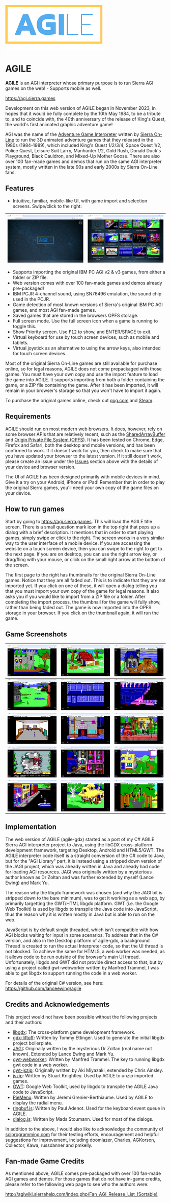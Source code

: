 ![](html/webapp/agile_title.png)
# AGILE
**AGILE** is an AGI interpreter whose primary purpose is to run Sierra AGI games on the web! - Supports mobile as well.

https://agi.sierra.games

Development on this web version of AGILE began in November 2023, in hopes that it would be fully complete by the 10th May 1984, to be a tribute to, and to coincide with, the 40th anniversary of the release of King's Quest, the world's first animated graphic adventure game! 

AGI was the name of the [Adventure Game Interpreter](https://en.wikipedia.org/wiki/Adventure_Game_Interpreter) written by [Sierra On-Line](https://en.wikipedia.org/wiki/Sierra_Entertainment) to run the 3D animated adventure games that they released in the 1980s (1984-1989), which included King's Quest 1/2/3/4, Space Quest 1/2, Police Quest, Leisure Suit Larry, Manhunter 1/2, Gold Rush, Donald Duck's Playground, Black Cauldron, and Mixed-Up Mother Goose. There are also over 100 fan-made games and demos that run on the same AGI interpreter system, mostly written in the late 90s and early 2000s by Sierra On-Line fans.

## Features
- Intuitive, familiar, mobile-like UI, with game import and selection screens. Swipe/click to the right:
  
![](img/title_page_web_desktop.jpg)           |![](img/games_page_web_desktop.jpg) 
:-------------------------:|:-------------------------:

- Supports importing the original IBM PC AGI v2 & v3 games, from either a folder or ZIP file.
- Web version comes with over 100 fan-made games and demos already pre-packaged!
- IBM PCJR 4-channel sound, using SN76496 emulation, the sound chip used in the PCJR.
- Game detection of most known versions of Sierra's original IBM PC AGI games, and most AGI fan-made games.
- Saved games that are stored in the browsers OPFS storage.
- Full screen mode. Use the full screen icon when a game is running to toggle this.
- Show Priority screen. Use <kbd>F12</kbd> to show, and ENTER/SPACE to exit.
- Virtual keyboard for use by touch screen devices, such as mobile and tablets.
- Virtual joystick as an alternative to using the arrow keys, also intended for touch screen devices.

Most of the original Sierra On-Line games are still available for purchase online, so for legal reasons, AGILE does not come prepackaged with those games. You must have your own copy and use the import feature to load the game into AGILE. It supports importing from both a folder containing the game, or a ZIP file containing the game. After it has been imported, it will remain in your browser's storage so that you won't have to import it again.

To purchase the original games online, check out [gog.com](https://www.gog.com) and [Steam](https://store.steampowered.com).

## Requirements
AGILE should run on most modern web browsers. It does, however, rely on some browser APIs that are relatively recent, such as the [SharedArrayBuffer](https://developer.mozilla.org/en-US/docs/Web/JavaScript/Reference/Global_Objects/SharedArrayBuffer) and [Origin Private File System (OPFS)](https://developer.mozilla.org/en-US/docs/Web/API/File_System_API/Origin_private_file_system). It has been tested on Chrome, Edge, Firefox and Safari, both the desktop and mobile versions, and has been confirmed to work. If it doesn't work for you, then check to make sure that you have updated your browser to the latest version. If it still doesn't work, please create an issue under the [Issues](https://github.com/lanceewing/agile-gdx/issues) section above with the details of your device and browser version.

The UI of AGILE has been designed primarily with mobile devices in mind. Give it a try on your Android, iPhone or iPad! Remember that in order to play the original Sierra games, you'll need your own copy of the game files on your device.

## How to run games
Start by going to https://agi.sierra.games. This will load the AGILE title screen. There is a small question mark icon in the top right that pops up a dialog with a brief description. It mentions that in order to start playing games, simply swipe or click to the right. The screen works in a very similar way to the user interface of a mobile device. If you are accessing the website on a touch screen device, then you can swipe to the right to get to the next page. If you are on desktop, you can use the right arrow key, or drag/fling with your mouse, or click on the small right arrow at the bottom of the screen.

The first page to the right has thumbnails for the original Sierra On-Line games. Notice that they are all faded out. This is to indicate that they are not imported yet. If you click on one of these, it will open a dialog telling you that you must import your own copy of the game for legal reasons. It also asks you if you would like to import from a ZIP file or a folder. After completing the import process, the thumbnail for the game will fully show, rather than being faded out. The game is now imported into the OPFS storage in your browser. If you click on the thumbnail again, it will run the game.

## Game Screenshots

![](img/kq1_web_desktop.jpg)           |![](img/kq2_web_desktop.jpg)           |![](img/kq3_web_desktop.jpg)
:-------------------------:|:-------------------------:|:-------------------------:
![](img/kq4_web_desktop.jpg)           |![](img/sq1_web_desktop.jpg)           |![](img/sq2_web_desktop.jpg)
![](img/pq_web_desktop.jpg)           |![](img/lsl_web_desktop.jpg)           |![](img/gr_web_desktop.jpg)
![](img/mh1_web_desktop.jpg)           |![](img/mh2_web_desktop.jpg)           |![](img/mumg_web_desktop.jpg)
![](img/ddp_web_desktop.jpg)           |![](img/bc_web_desktop.jpg)           |![](img/ruby_web_desktop.jpg)

## Implementation
The web version of AGILE (agile-gdx) started as a port of my C# AGILE Sierra AGI interpreter project to Java, using the libGDX cross-platform development framework, targeting Desktop, Android and HTML5/GWT. The AGILE interpreter code itself is a straight conversion of the C# code to Java, but for the "AGI Library" part, it is instead using a stripped down version of the JAGI project, which was already written in Java and already had code for loading AGI resources. JAGI was originally written by a mysterious author known as Dr Zoltan and was further extended by myself (Lance Ewing) and Mark Yu.

The reason why the libgdx framework was chosen (and why the JAGI bit is stripped down to the bare minimum), was to get it working as a web app, by primarily targetting the GWT/HTML libgdx platform. GWT (i.e. the Google Web Toolkit) is used by libgdx to transpile the Java code into JavaScript, thus the reason why it is written mostly in Java but is able to run on the web.

JavaScript is by default single threaded, which isn't compatible with how AGI blocks waiting for input in some scenarios. To address that in the C# version, and also in the Desktop platform of agile-gdx, a background Thread is created to run the actual Interpreter code, so that the UI thread is not blocked. To achieve the same for HTML5, a web worker was needed, as it allows code to be run outside of the browser's main UI thread. Unfortunately, libgdx and GWT did not provide direct access to that, but by using a project called gwt-webworker written by Manfred Trammel, I was able to get libgdx to support running the code in a web worker.

For details of the original C# version, see here: https://github.com/lanceewing/agile

## Credits and Acknowledgements
This project would not have been possible without the following projects and their authors:

- [libgdx](https://libgdx.com/): The cross-platform game development framework.
- [gdx-liftoff](https://github.com/libgdx/gdx-liftoff): Written by Tommy Ettinger. Used to generate the initial libgdx project boilerplate.
- [JAGI](https://github.com/lanceewing/jagi): Originally written by the mysterious Dr Zoltan (real name not known). Extended by Lance Ewing and Mark Yu.
- [gwt-webworker](https://gitlab.com/ManfredTremmel/gwt-webworker): Written by Manfred Trammel. The key to running libgdx gwt code in a web worker.
- [gwt-jszip](https://github.com/ainslec/GWTJSZip): Originally written by Aki Miyazaki, extended by Chris Ainsley.
- [jszip](https://github.com/Stuk/jszip): Written by Stuart Knightley. Used by AGILE to unzip imported games.
- [GWT](https://www.gwtproject.org): Google Web Toolkit, used by libgdx to transpile the AGILE Java code to JavaScript.
- [PieMenu](https://github.com/payne911/PieMenu): Written by Jérémi Grenier-Berthiaume. Used by AGILE to display the radial menu.
- [ringbuf.js](https://github.com/padenot/ringbuf.js/blob/main/js/ringbuf.js): Written by Paul Adenot. Used for the keyboard event queue in AGILE.
- [dialog.js](https://css-tricks.com/replace-javascript-dialogs-html-dialog-element/): Written by Mads Stoumann. Used for most of the dialogs.

In addition to the above, I would also like to acknowledge the community of [sciprogramming.com](https://sciprogramming.com/) for their testing efforts, encouragement and helpful suggestions for improvement, including doomlazer, Charles, AGKorson, Collector, Kawa, russdanner and pmkelly.

## Fan-made Game Credits
As mentioned above, AGILE comes pre-packaged with over 100 fan-made AGI games and demos. For those games that do not have in-game credits, please refer to the following web page to see who the authors were:

http://agiwiki.sierrahelp.com/index.php/Fan_AGI_Release_List_(Sortable)
